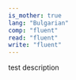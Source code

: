 ```yaml
---
is_mother: true
lang: "Bulgarian"
comp: "fluent"
read: "fluent"
write: "fluent"
---
```


test description

